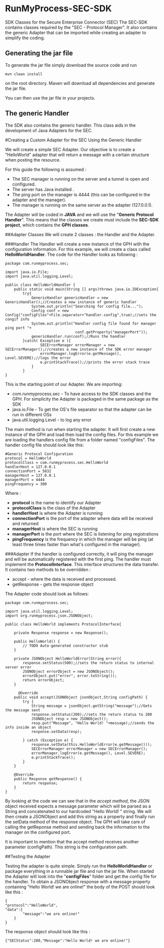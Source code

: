 RunMyProcess-SEC-SDK
====================

SDK Classes for the Secure Enterprise Connector (SEC)
The SEC-SDK contains classes required by the "SEC - Protocol Manager". It also contains the generic Adapter that can be imported while creating an adapter to simplify the coding.

Generating the jar file
-----------------------
To generate the jar file simply download the source code and run 

`mvn clean install`

 on the root directory. Maven will download all dependencies and generate the jar file.

You can then use the jar file in your projects.

The generic Handler
--------------------
The SDK also contains the generic handler. This class aids in the development of Java Adapters for the SEC. 



#Creating a Custom Adapter for the SEC Using the Generic Handler

We will create a simple SEC Adapter. Our objective is to create a "HelloWorld" adapter that will return a message with a certain structure when posting the resource. 



For this guide the following is assumed :

* The SEC manager is running on the server and a tunnel is open and configured.  
* The server has Java installed .
* The ping port on the manager is 4444 (this can be configured in the adapter and the manager).
* The manager is running on the same server as the adapter (127.0.0.1).

The Adapter will be coded in **JAVA** and we will use the "**Generic Protocol Handler**". This means that the classes we create must include the **SEC-SDK project**, which contains the **GPH classes**. 

##Adapter Classes
We will create 2 classes : the Handler and the Adapter.

###Handler
The Handler will create a new instance of the GPH with the configuration information. For this example, we will create a class called **HelloWorldHandler**.
The code for the Handler looks as following :

	package com.runmyprocess.sec;
	
	import java.io.File;
	import java.util.logging.Level;

	public class HelloWorldHandler {
		public static void main(String [] args)throws java.io.IOException{ 	
			try{
				GenericHandler genericHandler = new GenericHandler();//Creates a new instance of generic handler
				System.out.println("Searching for config file...");
				Config conf = new Config("configFiles"+File.separator+"handler.config",true);//sets the congif info
				System.out.println("Handler config file found for manager ping port "+
									conf.getProperty("managerPort"));
				genericHandler.run(conf);//Runs the handler
			}catch( Exception e ){
					SECErrorManager errorManager = new SECErrorManager();//creates a new instance of the SDK error manager
					errorManager.logError(e.getMessage(), Level.SEVERE);//logs the error
					e.printStackTrace();//prints the error stack trace
				}
			}
	}
	
This is the starting point of our Adapter. We are importing:

* com.runmyprocess.sec - To have access to the SDK classes and the GPH. For simplicity the Adapter is packaged in the same package as the SDK 
* java.io.File - To get the OS's file separator so that the adapter can be run in different OSs
* java.util.logging.Level - to log any error

The main method is run when starting the adapter. It will first create a new instance of the GPH and load then load the config files. For this example we are loading the handlers config file from a folder named "configFiles". The handler config file should look like this:
	
	#Generic Protocol Configuration
	protocol = HelloWorld
	protocolClass = com.runmyprocess.sec.HelloWorld
	handlerHost = 127.0.0.1
	connectionPort = 5832
	managerHost = 127.0.0.1
	managerPort = 4444
	pingFrequency = 300
	
Where :

* **protocol** is the name to identify our Adapter
* **protocolClass** is the class of the Adapter
* **handlerHost** is where the Adapter is running
* **connectionPort** is the port of the adapter where data will be received and returned
* **managerHost** is where the SEC is running 
* **managerPort** is the port where the SEC is listening for ping registrations
* **pingFrequency** is the frequency in which the manager will be ping (at least three times faster than what's configured in the manager).


###Adapter
If the handler is configured correctly, it will ping the manager and will be automatically registered with the first ping. 
The handler must implement the **ProtocolInterface**. This interface structures the data transfer.
It contains two methods to be overridden :

* accept - where the data is received and processed.
* getResponse - gets the response object

The Adapter code should look as follows:

	package com.runmyprocess.sec;

	import java.util.logging.Level;
	import org.runmyprocess.json.JSONObject;

	public class HelloWorld implements ProtocolInterface{
	   
		private Response response = new Response();

		public HelloWorld() {
			// TODO Auto-generated constructor stub
		}
		
		private JSONObject HelloWorldError(String error){
			response.setStatus(500);//sets the return status to internal server error
			JSONObject errorObject = new JSONObject();
			errorObject.put("error", error.toString());
			return errorObject;
		}
		
		  @Override
		public void accept(JSONObject jsonObject,String configPath) {
			try {
				String message = jsonObject.getString("message");//Gets the message sent 
				response.setStatus(200);//sets the return status to 200
				JSONObject resp = new JSONObject();
				resp.put("Message", "Hello World! "+message);//sends the info inside an object
				response.setData(resp);
		
			} catch (Exception e) {
				response.setData(this.HelloWorldError(e.getMessage()));
				SECErrorManager errorManager = new SECErrorManager();
				errorManager.logError(e.getMessage(), Level.SEVERE);
				e.printStackTrace();
			}
		}
		
		@Override
		public Response getResponse() {
			return response;
		}	
	}

By looking at the code we can see that in the *accept method*, the JSON object received expects a message parameter which will be parsed as a String and concatenated to our hardcoded "Hello World! " string.
We will then create a JSONObject and add this string as a property and finally run the setData method of the response object.
The GPH will take care of calling the getReponse method and sending back the information to the manager on the configured port.

It is important to mention that the accept method receives another parameter (configPath). This string is the configuration path.

##Testing the Adapter

Testing the adapter is quite simple. Simply run the **HelloWorldHandler** or package everything in a runnable jar file and run the jar file.
When started the Adapter will look into the "**configFiles**" folder and get the config file for the handler. 
To obtain a JSONObject response with a message property containing "Hello World! we are online!" the body of the POST should look like this :

	{
	"protocol":"HelloWorld",
	"data":{
			"message":"we are online!"
		} 
	}

The response object should look like this :

	{"SECStatus":200,"Message":"Hello World! we are online!"}
